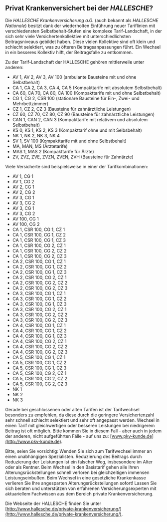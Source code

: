 ## Privat Krankenversichert bei der *HALLESCHE*?

Die *HALLESCHE Krankenversicherung a.G.* (auch bekannt als *HALLESCHE Nationale*) besitzt dank 
der wiederholten Einführung neuer Tariflinien mit verschiedensten Selbstbehalt-Stufen
eine komplexe Tarif-Landschaft, in der sich sehr viele Versichertenkollektive mit unterschiedlichsten Beitragsniveaus gebildet haben. Diese vielen Kollektive sind oft klein und schlecht selektiert, was zu öfteren Beitragsanpassungen führt. Ein Wechsel in ein besseres Kollektiv hilft, der Beitragsfalle zu entkommen.

Zu der Tarif-Landschaft der HALLESCHE gehören mittlerweile unter anderen:

* AV 1, AV 2, AV 3, AV 100 (ambulante Bausteine mit und ohne Selbstbehalt)
* CA 1, CA 2, CA 3, CA 4, CA 5 (Kompakttarife mit absolutem Selbstbehalt)
* CA 60, CA 70, CA 80, CA 100 (Kompakttarife mit und ohne Selbstbehalt)
* CG 1, CG 2, CSR 100 (stationäre Bausteine für Ein-, Zwei- und Mehrbettzimmer)
* CZ 1, CZ 2, CZ 3 (Bausteine für zahnärztliche Leistungen)
* CZ 60, CZ 70, CZ 80, CZ 90 (Bausteine für zahnärztliche Leistungen)
* CAN 1, CAN 2, CAN 3 (Kompakttarife mit relativem und absolutem Selbstbehalt)
* KS 0, KS 1, KS 2, KS 3 (Kompakttarif ohne und mit Selbsbehalt)
* NK 1, NK 2, NK 3, NK 4
* SV 1, SV 100 (Kompakttarife mit und ohne Selbstbehalt)
* MA, MAN, MS (Ärztetarife)
* MAS 1, MAS 2 (Kompakttarife für Ärzte)
* ZV, ZVZ, ZVE, ZVZN, ZVEN, ZVH (Bausteine für Zahnärzte)
 
Viele Versicherte sind beispielsweise in einer der Tarifkombinationen:

* AV 1, CG 1
* AV 1, CG 2
* AV 2, CG 1
* AV 2, CG 2
* AV 3, CG 1
* AV 3, CG 2
* AV 3, CG 1
* AV 3, CG 2
* AV 100, CG 1
* AV 100, CG 2
* CA 1, CSR 100, CG 1, CZ 1
* CA 1, CSR 100, CG 1, CZ 2
* CA 1, CSR 100, CG 1, CZ 3
* CA 1, CSR 100, CG 2, CZ 1
* CA 1, CSR 100, CG 2, CZ 2
* CA 1, CSR 100, CG 2, CZ 3
* CA 2, CSR 100, CG 1, CZ 1
* CA 2, CSR 100, CG 1, CZ 2
* CA 2, CSR 100, CG 1, CZ 3
* CA 2, CSR 100, CG 2, CZ 1
* CA 2, CSR 100, CG 2, CZ 2
* CA 2, CSR 100, CG 2, CZ 3
* CA 3, CSR 100, CG 1, CZ 1
* CA 3, CSR 100, CG 1, CZ 2
* CA 3, CSR 100, CG 1, CZ 3
* CA 3, CSR 100, CG 2, CZ 1
* CA 3, CSR 100, CG 2, CZ 2
* CA 3, CSR 100, CG 2, CZ 3
* CA 4, CSR 100, CG 1, CZ 1
* CA 4, CSR 100, CG 1, CZ 2
* CA 4, CSR 100, CG 1, CZ 3
* CA 4, CSR 100, CG 2, CZ 1
* CA 4, CSR 100, CG 2, CZ 2
* CA 4, CSR 100, CG 2, CZ 3
* CA 5, CSR 100, CG 1, CZ 1
* CA 5, CSR 100, CG 1, CZ 2
* CA 5, CSR 100, CG 1, CZ 3
* CA 5, CSR 100, CG 2, CZ 1
* CA 5, CSR 100, CG 2, CZ 2
* CA 5, CSR 100, CG 2, CZ 3
* NK 1
* NK 2
* NK 3

Gerade bei geschlossenen oder alten Tarifen ist der Tarifwechsel besonders zu empfehlen, 
da diese durch die geringere Versichertenzahl sehr schnell schlecht selektiert und sehr oft angepasst werden.
Wechsel in einen Tarif mit gleichwertigen oder besseren Leistungen bei niedrigerem Beitrag ist oft möglich.
Bitte kommen Sie in diesem Fall - aber auch in jedem der anderen, nicht aufgeführten Fälle - auf uns zu: [www.pkv-kunde.de](http://www.pkv-kunde.de).

Bitte, seien Sie vorsichtig: Wenden Sie sich zum Tarifwechsel immer an einen unabhängigen Spezialisten. Reduzierung des Beitrags durch Reduzierung der Leistungen ist ein falscher Weg, insbesondere im Alter oder als Rentner. Beim Wechsel in den Basistarif gehen alle Ihren Alterungsrückstellungen schnell verloren bei gleichzeitigen immensen Leistungseinbußen. Beim Wechsel in eine gesetzliche Krankenkasse verlieren Sie Ihre angesparten Alterungsrückstellungen sofort! Lassen Sie sich beraten und unterstützen von erfahrenen Versicherungsexperten mit aktuariellem Fachwissen aus dem Bereich private Krankenversicherung.

Die Webseite der HALLESCHE finden Sie unter [http://www.hallesche.de/private-krankenversicherung/](http://www.hallesche.de/private-krankenversicherung/).


